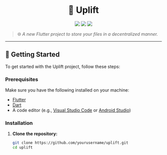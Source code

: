 <h1 align="center">📁 Uplift</h1>

<p align="center">
  <img src="https://img.shields.io/badge/build-alpha-blueviolet?style=for-the-badge" />
  <img src="https://img.shields.io/github/stars/yourusername/uplift?style=for-the-badge" />
  <img src="https://img.shields.io/github/issues/yourusername/uplift?style=for-the-badge" />
</p>

> 🌐 *A new Flutter project to store your files in a decentralized manner.*  

---

## 🚀 Getting Started

To get started with the Uplift project, follow these steps:

### Prerequisites

Make sure you have the following installed on your machine:

- [Flutter](https://flutter.dev/docs/get-started/install)
- [Dart](https://dart.dev/get-dart)
- A code editor (e.g., [Visual Studio Code](https://code.visualstudio.com/) or [Android Studio](https://developer.android.com/studio))

### Installation

1. **Clone the repository:**
   ```bash
   git clone https://github.com/yourusername/uplift.git
   cd uplift
